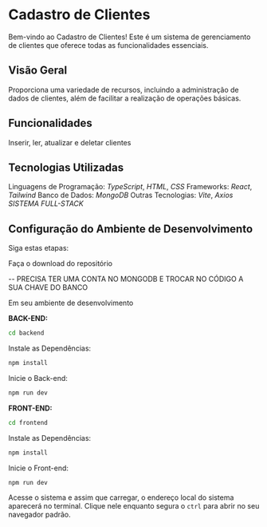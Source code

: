 # Cadastro de Clientes

Bem-vindo ao Cadastro de Clientes! Este é um sistema de gerenciamento de clientes que oferece todas as funcionalidades essenciais.

## Visão Geral

Proporciona uma variedade de recursos, incluindo a administração de dados de clientes, além de facilitar a realização de operações básicas.

## Funcionalidades

Inserir, ler, atualizar e deletar clientes

## Tecnologias Utilizadas

Linguagens de Programação: _TypeScript_, _HTML_, _CSS_
Frameworks: _React_, _Tailwind_
Banco de Dados: _MongoDB_
Outras Tecnologias: _Vite_, _Axios_
_SISTEMA FULL-STACK_

## Configuração do Ambiente de Desenvolvimento

Siga estas etapas:

Faça o download do repositório

-- PRECISA TER UMA CONTA NO MONGODB E TROCAR NO CÓDIGO A SUA CHAVE DO BANCO

Em seu ambiente de desenvolvimento

**BACK-END:**

```bash
cd backend
```

Instale as Dependências:

```bash
npm install
```

Inicie o Back-end:

```bash
npm run dev
```

**FRONT-END:**

```bash
cd frontend
```

Instale as Dependências:

```bash
npm install
```

Inicie o Front-end:

```bash
npm run dev
```

Acesse o sistema e assim que carregar, o endereço local do sistema aparecerá no terminal. Clique nele enquanto segura o `ctrl` para abrir no seu navegador padrão.
